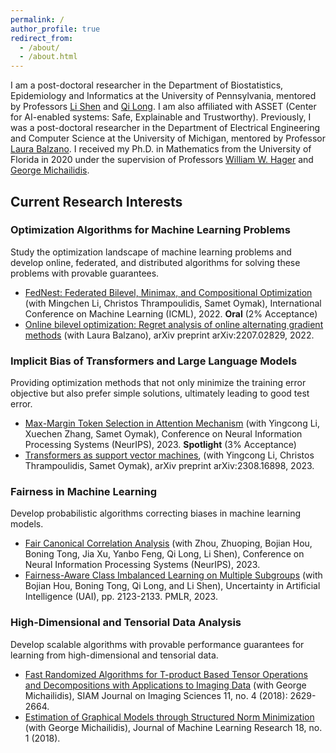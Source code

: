 ```yaml
---
permalink: /
author_profile: true
redirect_from: 
  - /about/
  - /about.html
---
```


I am a post-doctoral researcher in the Department of Biostatistics, Epidemiology and Informatics at the University of Pennsylvania, mentored by Professors [Li Shen](https://www.med.upenn.edu/apps/faculty/index.php/g275/p9075258) and [Qi Long](https://www.med.upenn.edu/apps/faculty/index.php/g275/p8939931). I am also affiliated with ASSET (Center for AI-enabled systems: Safe, Explainable and Trustworthy). Previously, I was a post-doctoral researcher in the Department of Electrical Engineering and Computer Science at the University of Michigan, mentored by Professor [Laura Balzano](hqttps://web.eecs.umich.edu/~girasole/). I received my Ph.D. in Mathematics from the University of Florida in 2020 under the supervision of Professors [William W. Hager](https://people.clas.ufl.edu/hager/) and [George Michailidis](https://informatics.research.ufl.edu/homepage-2/about-us/michailidis.html).

## Current Research Interests

### Optimization Algorithms for Machine Learning Problems
Study the optimization landscape of machine learning problems and develop online, federated, and distributed algorithms for solving these problems with provable guarantees.
- [FedNest: Federated Bilevel, Minimax, and Compositional Optimization](https://arxiv.org/abs/2205.02215)
  (with Mingchen Li, Christos Thrampoulidis, Samet Oymak),
  International Conference on Machine Learning (ICML), 2022. **Oral** (2% Acceptance)   
- [Online bilevel optimization: Regret analysis of online alternating gradient methods](https://arxiv.org/abs/2207.02829) (with Laura Balzano),
  arXiv preprint arXiv:2207.02829, 2022.
  
### Implicit Bias of Transformers and Large Language Models
Providing optimization methods that not only minimize the training error objective but also prefer simple solutions, ultimately leading to good test error.
- [Max-Margin Token Selection in Attention Mechanism](https://arxiv.org/abs/2306.13596)
  (with Yingcong Li, Xuechen Zhang, Samet Oymak),
  Conference on Neural Information Processing Systems (NeurIPS), 2023. **Spotlight** (3% Acceptance)
- [Transformers as support vector machines](https://arxiv.org/abs/2308.16898),
  (with Yingcong Li, Christos Thrampoulidis, Samet Oymak),
  arXiv preprint arXiv:2308.16898, 2023. 

### Fairness in Machine Learning
Develop probabilistic algorithms correcting biases in machine learning models.
- [Fair Canonical Correlation Analysis](https://arxiv.org/abs/2309.15809)
  (with Zhou, Zhuoping, Bojian Hou, Boning Tong, Jia Xu, Yanbo Feng, Qi Long, Li Shen),
  Conference on Neural Information Processing Systems (NeurIPS), 2023.
- [Fairness-Aware Class Imbalanced Learning on Multiple Subgroups](https://proceedings.mlr.press/v216/tarzanagh23a)
  (with Bojian Hou, Boning Tong, Qi Long, and Li Shen),
  Uncertainty in Artificial Intelligence (UAI), pp. 2123-2133. PMLR, 2023.

### High-Dimensional and Tensorial Data Analysis
Develop scalable algorithms with provable performance guarantees for learning from high-dimensional and tensorial data.
- [Fast Randomized Algorithms for T-product Based Tensor Operations and Decompositions with Applications to Imaging Data](https://arxiv.org/abs/1704.04362)
  (with George Michailidis),
  SIAM Journal on Imaging Sciences 11, no. 4 (2018): 2629-2664.
- [Estimation of Graphical Models through Structured Norm Minimization](https://arxiv.org/abs/1609.09010)
  (with George Michailidis),
  Journal of Machine Learning Research 18, no. 1 (2018).
